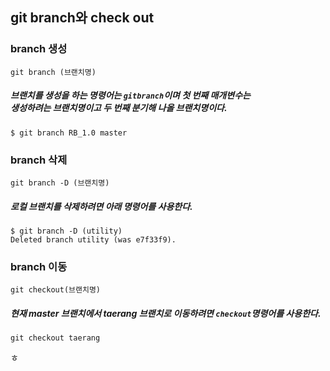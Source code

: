 ## git branch와 check out

### branch 생성

`git branch (브랜치명)`

##### 브랜치를 생성을 하는 명령어는 `gitbranch`이며 첫 번째 매개변수는<br>생성하려는 브랜치명이고 두 번째 분기해 나올 브랜치명이다.

    $ git branch RB_1.0 master

### branch 삭제

`git branch -D (브랜치명)`

##### 로컬 브랜치를 삭제하려면 아래 명령어를 사용한다.

    $ git branch -D (utility)
    Deleted branch utility (was e7f33f9).


### branch 이동

`git checkout(브랜치명)`

##### 현재 master 브랜치에서 taerang 브랜치로 이동하려면 `checkout`명령어를 사용한다.

    git checkout taerang

ㅎ


